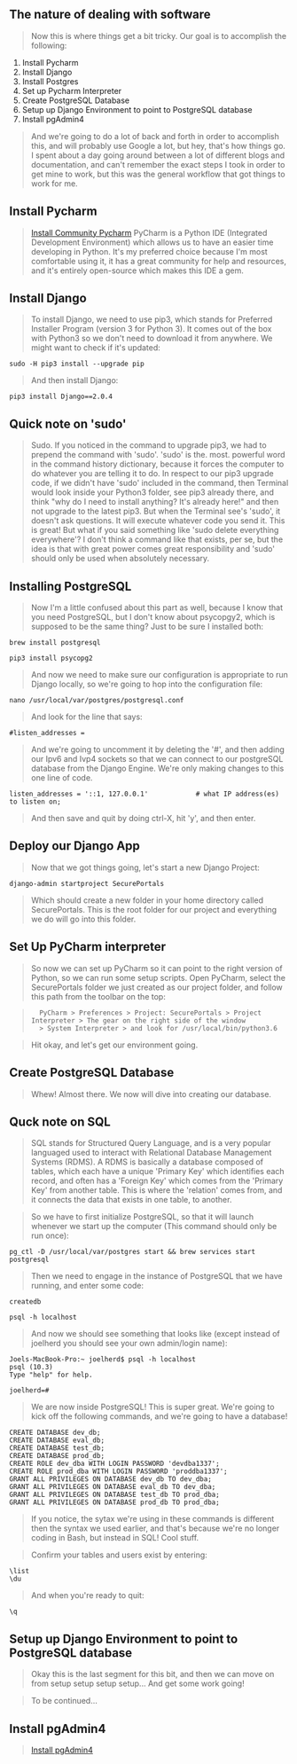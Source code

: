 ## The nature of dealing with software
>Now this is where things get a bit tricky. Our goal is to accomplish the following:

1. Install Pycharm
2. Install Django
3. Install Postgres
4. Set up Pycharm Interpreter
5. Create PostgreSQL Database
6. Setup up Django Environment to point to PostgreSQL database
7. Install pgAdmin4

>And we're going to do a lot of back and forth in order to accomplish this, and will probably use Google a lot, but hey, that's how things go. I spent about a day going around between a lot of different blogs and documentation, and can't remember the exact steps I took in order to get mine to work, but this was the general workflow that got things to work for me.

## Install Pycharm

>[Install Community Pycharm](https://www.jetbrains.com/pycharm/download/#section=mac)
>PyCharm is a Python IDE (Integrated Development Environment) which allows us to have an easier time developing in Python. It's my preferred choice because I'm most comfortable using it, it has a great community for help and resources, and it's entirely open-source which makes this IDE a gem. 

## Install Django

>To install Django, we need to use pip3, which stands for Preferred Installer Program (version 3 for Python 3). It comes out of the box with Python3 so we don't need to download it from anywhere. We might want to check if it's updated:

```bsh
sudo -H pip3 install --upgrade pip
```

>And then install Django:

```bsh
pip3 install Django==2.0.4
```

## Quick note on 'sudo'

>Sudo. If you noticed in the command to upgrade pip3, we had to prepend the command with 'sudo'. 'sudo' is the. most. powerful word in the command history dictionary, because it forces the computer to do whatever you are telling it to do. In respect to our pip3 upgrade code, if we didn't have 'sudo' included in the command, then Terminal would look inside your Python3 folder, see pip3 already there, and think "why do I need to install anything? It's already here!" and then not upgrade to the latest pip3. But when the Terminal see's 'sudo', it doesn't ask questions. It will execute whatever code you send it. This is great! But what if you said something like 'sudo delete everything everywhere'? I don't think a command like that exists, per se, but the idea is that with great power comes great responsibility and 'sudo' should only be used when absolutely necessary. 

## Installing PostgreSQL

>Now I'm a little confused about this part as well, because I know that you need PostgreSQL, but I don't know about psycopgy2, which is supposed to be the same thing? Just to be sure I installed both:

```bsh
brew install postgresql
```

```bsh
pip3 install psycopg2
```

>And now we need to make sure our configuration is appropriate to run Django locally, so we're going to hop into the configuration file:

```bsh
nano /usr/local/var/postgres/postgresql.conf
```

>And look for the line that says:

```bsh
#listen_addresses =
```

>And we're going to uncomment it by deleting the '#', and then adding our Ipv6 and Ivp4 sockets so that we can connect to our postgreSQL database from the Django Engine. We're only making changes to this one line of code.

```bsh
listen_addresses = '::1, 127.0.0.1'            # what IP address(es) to listen on;
```

>And then save and quit by doing ctrl-X, hit 'y', and then enter. 

## Deploy our Django App

>Now that we got things going, let's start a new Django Project:

```bsh
django-admin startproject SecurePortals
```

>Which should create a new folder in your home directory called SecurePortals. This is the root folder for our project and everything we do will go into this folder. 

## Set Up PyCharm interpreter

>So now we can set up PyCharm so it can point to the right version of Python, so we can run some setup scripts. Open PyCharm, select the SecurePortals folder we just created as our project folder, and follow this path from the toolbar on the top:

>       PyCharm > Preferences > Project: SecurePortals > Project Interpreter > The gear on the right side of the window
>       > System Interpreter > and look for /usr/local/bin/python3.6

>Hit okay, and let's get our environment going.

## Create PostgreSQL Database

>Whew! Almost there. We now will dive into creating our database.

## Quck note on SQL

>SQL stands for Structured Query Language, and is a very popular languaged used to interact with Relational Database Management Systems (RDMS). A RDMS is basically a database composed of tables, which each have a unique 'Primary Key' which identifies each record, and often has a 'Foreign Key' which comes from the 'Primary Key' from another table. This is where the 'relation' comes from, and it connects the data that exists in one table, to another. 

>So we have to first initialize PostgreSQL, so that it will launch whenever we start up the computer (This command should only be run once):

```bsh
pg_ctl -D /usr/local/var/postgres start && brew services start postgresql
```

>Then we need to engage in the instance of PostgreSQL that we have running, and enter some code:

```bsh
createdb
```
```bsh
psql -h localhost
```

>And now we should see something that looks like (except instead of joelherd you should see your own admin/login name):

```bsh
Joels-MacBook-Pro:~ joelherd$ psql -h localhost
psql (10.3)
Type "help" for help.

joelherd=# 
```

>We are now inside PostgreSQL! This is super great. We're going to kick off the following commands, and we're going to have a database!

```bsh
CREATE DATABASE dev_db;
CREATE DATABASE eval_db;
CREATE DATABASE test_db;
CREATE DATABASE prod_db;
CREATE ROLE dev_dba WITH LOGIN PASSWORD 'devdba1337';
CREATE ROLE prod_dba WITH LOGIN PASSWORD 'proddba1337';
GRANT ALL PRIVILEGES ON DATABASE dev_db TO dev_dba;
GRANT ALL PRIVILEGES ON DATABASE eval_db TO dev_dba;
GRANT ALL PRIVILEGES ON DATABASE test_db TO prod_dba;
GRANT ALL PRIVILEGES ON DATABASE prod_db TO prod_dba;
```

>If you notice, the sytax we're using in these commands is different then the syntax we used earlier, and that's because we're no longer coding in Bash, but instead in SQL! Cool stuff.

>Confirm your tables and users exist by entering:

```bsh
\list
\du
```

>And when you're ready to quit:

```bsh
\q
```

## Setup up Django Environment to point to PostgreSQL database

>Okay this is the last segment for this bit, and then we can move on from setup setup setup setup... And get some work going!

>To be continued...

## Install pgAdmin4

>[Install pgAdmin4](https://www.postgresql.org/ftp/pgadmin/pgadmin4/v3.0/macos/)
